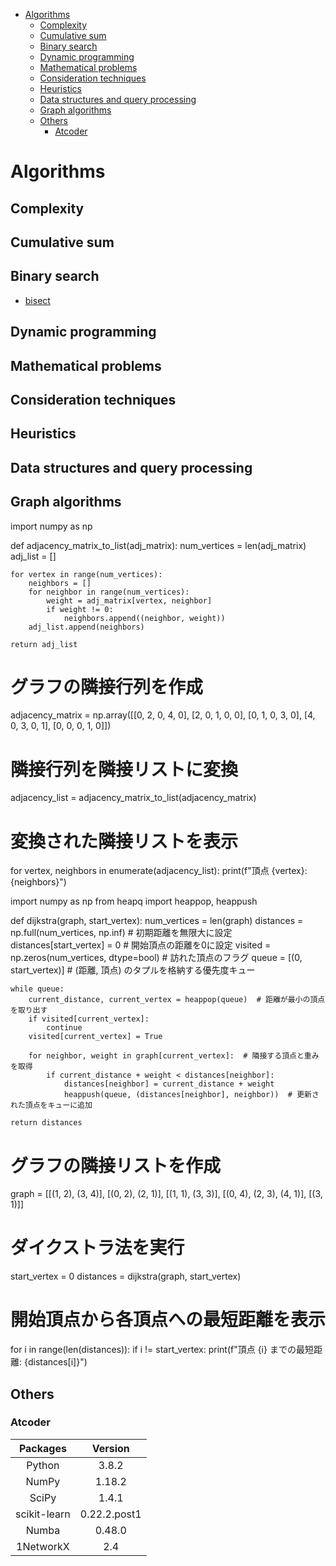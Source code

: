 - [Algorithms](#algorithms)
  - [Complexity](#complexity)
  - [Cumulative sum](#cumulative-sum)
  - [Binary search](#binary-search)
  - [Dynamic programming](#dynamic-programming)
  - [Mathematical problems](#mathematical-problems)
  - [Consideration techniques](#consideration-techniques)
  - [Heuristics](#heuristics)
  - [Data structures and query processing](#data-structures-and-query-processing)
  - [Graph algorithms](#graph-algorithms)
  - [Others](#others)
    - [Atcoder](#atcoder)

# Algorithms
## Complexity
## Cumulative sum
## Binary search

- [bisect](https://docs.python.org/ja/3/library/bisect.html)

## Dynamic programming
## Mathematical problems
## Consideration techniques
## Heuristics
## Data structures and query processing
## Graph algorithms

import numpy as np

def adjacency_matrix_to_list(adj_matrix):
    num_vertices = len(adj_matrix)
    adj_list = []

    for vertex in range(num_vertices):
        neighbors = []
        for neighbor in range(num_vertices):
            weight = adj_matrix[vertex, neighbor]
            if weight != 0:
                neighbors.append((neighbor, weight))
        adj_list.append(neighbors)

    return adj_list

# グラフの隣接行列を作成
adjacency_matrix = np.array([[0, 2, 0, 4, 0],
                             [2, 0, 1, 0, 0],
                             [0, 1, 0, 3, 0],
                             [4, 0, 3, 0, 1],
                             [0, 0, 0, 1, 0]])

# 隣接行列を隣接リストに変換
adjacency_list = adjacency_matrix_to_list(adjacency_matrix)

# 変換された隣接リストを表示
for vertex, neighbors in enumerate(adjacency_list):
    print(f"頂点 {vertex}: {neighbors}")


import numpy as np
from heapq import heappop, heappush

def dijkstra(graph, start_vertex):
    num_vertices = len(graph)
    distances = np.full(num_vertices, np.inf)  # 初期距離を無限大に設定
    distances[start_vertex] = 0  # 開始頂点の距離を0に設定
    visited = np.zeros(num_vertices, dtype=bool)  # 訪れた頂点のフラグ
    queue = [(0, start_vertex)]  # (距離, 頂点) のタプルを格納する優先度キュー

    while queue:
        current_distance, current_vertex = heappop(queue)  # 距離が最小の頂点を取り出す
        if visited[current_vertex]:
            continue
        visited[current_vertex] = True

        for neighbor, weight in graph[current_vertex]:  # 隣接する頂点と重みを取得
            if current_distance + weight < distances[neighbor]:
                distances[neighbor] = current_distance + weight
                heappush(queue, (distances[neighbor], neighbor))  # 更新された頂点をキューに追加

    return distances

# グラフの隣接リストを作成
graph = [[(1, 2), (3, 4)],
         [(0, 2), (2, 1)],
         [(1, 1), (3, 3)],
         [(0, 4), (2, 3), (4, 1)],
         [(3, 1)]]

# ダイクストラ法を実行
start_vertex = 0
distances = dijkstra(graph, start_vertex)

# 開始頂点から各頂点への最短距離を表示
for i in range(len(distances)):
    if i != start_vertex:
        print(f"頂点 {i} までの最短距離: {distances[i]}")


## Others

### Atcoder

| Packages | Version |
|:--------:|:-------:|
|  Python   |  3.8.2  |
|  NumPy    |      1.18.2 |
|  SciPy    |      1.4.1 |
|  scikit-learn |  0.22.2.post1 |
|  Numba    |      0.48.0 |
|  1NetworkX    |   2.4 |
